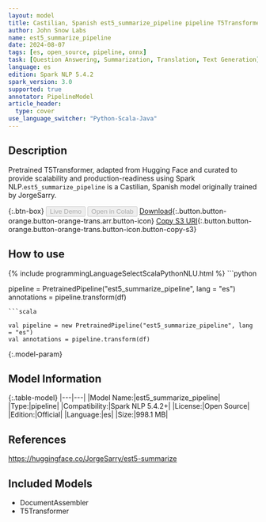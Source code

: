 ```yaml
---
layout: model
title: Castilian, Spanish est5_summarize_pipeline pipeline T5Transformer from JorgeSarry
author: John Snow Labs
name: est5_summarize_pipeline
date: 2024-08-07
tags: [es, open_source, pipeline, onnx]
task: [Question Answering, Summarization, Translation, Text Generation]
language: es
edition: Spark NLP 5.4.2
spark_version: 3.0
supported: true
annotator: PipelineModel
article_header:
  type: cover
use_language_switcher: "Python-Scala-Java"
---
```


## Description

Pretrained T5Transformer, adapted from Hugging Face and curated to provide scalability and production-readiness using Spark NLP.`est5_summarize_pipeline` is a Castilian, Spanish model originally trained by JorgeSarry.

{:.btn-box}
<button class="button button-orange" disabled>Live Demo</button>
<button class="button button-orange" disabled>Open in Colab</button>
[Download](https://s3.amazonaws.com/auxdata.johnsnowlabs.com/public/models/est5_summarize_pipeline_es_5.4.2_3.0_1723041126717.zip){:.button.button-orange.button-orange-trans.arr.button-icon}
[Copy S3 URI](s3://auxdata.johnsnowlabs.com/public/models/est5_summarize_pipeline_es_5.4.2_3.0_1723041126717.zip){:.button.button-orange.button-orange-trans.button-icon.button-copy-s3}

## How to use



<div class="tabs-box" markdown="1">
{% include programmingLanguageSelectScalaPythonNLU.html %}
```python

pipeline = PretrainedPipeline("est5_summarize_pipeline", lang = "es")
annotations =  pipeline.transform(df)   

```
```scala

val pipeline = new PretrainedPipeline("est5_summarize_pipeline", lang = "es")
val annotations = pipeline.transform(df)

```
</div>

{:.model-param}
## Model Information

{:.table-model}
|---|---|
|Model Name:|est5_summarize_pipeline|
|Type:|pipeline|
|Compatibility:|Spark NLP 5.4.2+|
|License:|Open Source|
|Edition:|Official|
|Language:|es|
|Size:|998.1 MB|

## References

https://huggingface.co/JorgeSarry/est5-summarize

## Included Models

- DocumentAssembler
- T5Transformer